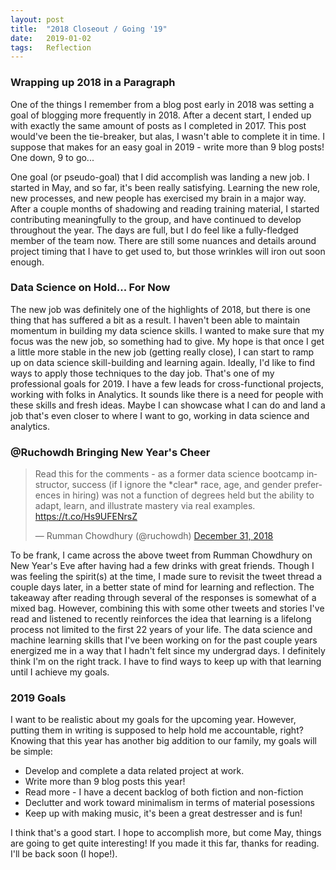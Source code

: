 ```yaml
---
layout: post
title:  "2018 Closeout / Going '19"
date:   2019-01-02
tags:   Reflection
---
```

### Wrapping up 2018 in a Paragraph

One of the things I remember from a blog post early in 2018 was setting a goal of blogging more frequently in 2018. After a decent start, I ended up with exactly the same amount of posts as I completed in 2017. This post would've been the tie-breaker, but alas, I wasn't able to complete it in time. I suppose that makes for an easy goal in 2019 - write more than 9 blog posts! One down, 9 to go...

One goal (or pseudo-goal) that I did accomplish was landing a new job. I started in May, and so far, it's been really satisfying. Learning the new role, new processes, and new people has exercised my brain in a major way. After a couple months of shadowing and reading training material, I started contributing meaningfully to the group, and have continued to develop throughout the year. The days are full, but I do feel like a fully-fledged member of the team now. There are still some nuances and details around project timing that I have to get used to, but those wrinkles will iron out soon enough.

### Data Science on Hold... For Now

The new job was definitely one of the highlights of 2018, but there is one thing that has suffered a bit as a result. I haven't been able to maintain momentum in building my data science skills. I wanted to make sure that my focus was the new job, so something had to give. My hope is that once I get a little more stable in the new job (getting really close), I can start to ramp up on data science skill-building and learning again. Ideally, I'd like to find ways to apply those techniques to the day job. That's one of my professional goals for 2019. I have a few leads for cross-functional projects, working with folks in Analytics. It sounds like there is a need for people with these skills and fresh ideas. Maybe I can showcase what I can do and land a job that's even closer to where I want to go, working in data science and analytics.

### @Ruchowdh Bringing New Year's Cheer

<blockquote class="twitter-tweet" data-lang="en"><p lang="en" dir="ltr">Read this for the comments - as a former data science bootcamp instructor, success (if I ignore the *clear* race, age, and gender preferences in hiring) was not a function of degrees held but the ability to adapt, learn, and illustrate mastery via real examples. <a href="https://t.co/Hs9UFENrsZ">https://t.co/Hs9UFENrsZ</a></p>&mdash; Rumman Chowdhury (@ruchowdh) <a href="https://twitter.com/ruchowdh/status/1079802071665258496?ref_src=twsrc%5Etfw">December 31, 2018</a></blockquote>
<script async src="https://platform.twitter.com/widgets.js" charset="utf-8"></script>

To be frank, I came across the above tweet from Rumman Chowdhury on New Year's Eve after having had a few drinks with great friends. Though I was feeling the spirit(s) at the time, I made sure to revisit the tweet thread a couple days later, in a better state of mind for learning and reflection. The takeaway after reading through several of the responses is somewhat of a mixed bag. However, combining this with some other tweets and stories I've read and listened to recently reinforces the idea that learning is a lifelong process not limited to the first 22 years of your life. The data science and machine learning skills that I've been working on for the past couple years energized me in a way that I hadn't felt since my undergrad days. I definitely think I'm on the right track. I have to find ways to keep up with that learning until I achieve my goals.

### 2019 Goals

I want to be realistic about my goals for the upcoming year. However, putting them in writing is supposed to help hold me accountable, right? Knowing that this year has another big addition to our family, my goals will be simple:
* Develop and complete a data related project at work.
* Write more than 9 blog posts this year!
* Read more - I have a decent backlog of both fiction and non-fiction
* Declutter and work toward minimalism in terms of material posessions
* Keep up with making music, it's been a great destresser and is fun!

I think that's a good start. I hope to accomplish more, but come May, things are going to get quite interesting! If you made it this far, thanks for reading. I'll be back soon (I hope!).
